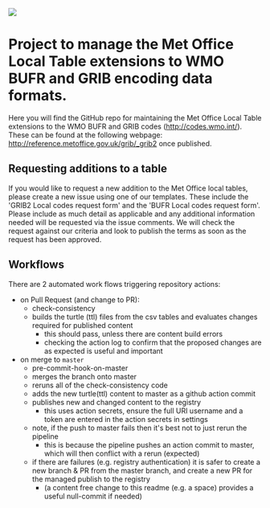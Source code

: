 
![](https://github.com/MetOffice/localTables-GRIB-BUFR/workflows/pre-commit/badge.svg)

# Project to manage the Met Office Local Table extensions to WMO BUFR and GRIB encoding data formats.

Here you will find the GitHub repo for maintaining the Met Office Local Table extensions to the WMO BUFR and GRIB codes (http://codes.wmo.int/). These can be found at the following webpage: http://reference.metoffice.gov.uk/grib/_grib2 once published.



## Requesting additions to a table

If you would like to request a new addition to the Met Office local tables, please create a new issue using one of our templates. These include the 'GRIB2 Local codes request form' and the 'BUFR Local codes request form'. Please include as much detail as applicable and any additional information needed will be requested via the issue comments. We will check the request against our criteria and look to publish the terms as soon as the request has been approved. 



## Workflows

There are 2 automated work flows triggering repository actions:

* on Pull Request (and change to PR):
    * check-consistency
    * builds the turtle (ttl) files from the csv tables and evaluates changes required for published content
        * this should pass, unless there are content build errors
        * checking the action log to confirm that the proposed changes are as expected is useful and important
* on merge to `master`
    * pre-commit-hook-on-master
    * merges the branch onto master
    * reruns all of the check-consistency code
    * adds the new turtle(ttl) content to master as a github action commit
    * publishes new and changed content to the registry
        * this uses action secrets, ensure the full URI username and a token are entered in the action secrets in settings  
    * note, if the push to master fails then it's best not to just rerun the pipeline
        * this is because the pipeline pushes an action commit to master, which will then conflict with a rerun (expected)
    * if there are failures (e.g. registry authentication) it is safer to create a new branch & PR from the master branch, and create a new PR for the managed publish to the registry
        * (a content free change to this readme (e.g. a space) provides a useful null-commit if needed) 
